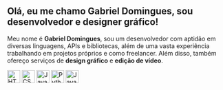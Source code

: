 ## Olá, eu me chamo Gabriel Domingues, sou desenvolvedor e designer gráfico!

Meu nome é <b>Gabriel Domingues</b>, sou um desenvolvedor com aptidão em diversas linguagens, APIs e bibliotecas, além de uma vasta experiência trabalhando em projetos próprios e como freelancer. Além disso, também ofereço serviços de <b>design gráfico</b> e <b>edição de vídeo</b>.

<div align="left">
  <img src="https://cdn.jsdelivr.net/gh/devicons/devicon/icons/html5/html5-original.svg" alt="HTML5" width="30" height="30">
  <img src="https://cdn.jsdelivr.net/gh/devicons/devicon/icons/css3/css3-original.svg" alt="CSS3" width="30" height="30">
  <img src="https://cdn.jsdelivr.net/gh/devicons/devicon/icons/javascript/javascript-original.svg" alt="JavaScript" width="30" height="30">
  <img src="https://cdn.jsdelivr.net/gh/devicons/devicon/icons/python/python-original.svg" alt="Python" width="30" height="30">
  <img src="https://cdn.jsdelivr.net/gh/devicons/devicon/icons/java/java-original.svg" alt="Java" width="30" height="30">
</div>
